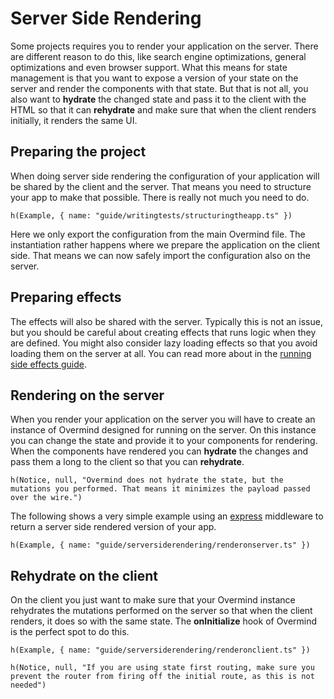 # Server Side Rendering

Some projects requires you to render your application on the server. There are different reason to do this, like search engine optimizations, general optimizations and even browser support. What this means for state management is that you want to expose a version of your state on the server and render the components with that state. But that is not all, you also want to **hydrate** the changed state and pass it to the client with the HTML so that it can **rehydrate** and make sure that when the client renders initially, it renders the same UI.

## Preparing the project

When doing server side rendering the configuration of your application will be shared by the client and the server. That means you need to structure your app to make that possible. There is really not much you need to do.

```marksy
h(Example, { name: "guide/writingtests/structuringtheapp.ts" })
```

Here we only export the configuration from the main Overmind file. The instantiation rather happens where we prepare the application on the client side. That means we can now safely import the configuration also on the server.

## Preparing effects

The effects will also be shared with the server. Typically this is not an issue, but you should be careful about creating effects that runs logic when they are defined. You might also consider lazy loading effects so that you avoid loading them on the server at all. You can read more about in the [running side effects guide](/http://localhost:4000/guides/beginner/04_runningsideeffects).

## Rendering on the server

When you render your application on the server you will have to create an instance of Overmind designed for running on the server. On this instance you can change the state and provide it to your components for rendering. When the components have rendered you can **hydrate** the changes and pass them a long to the client so that you can **rehydrate**.

```marksy
h(Notice, null, "Overmind does not hydrate the state, but the mutations you performed. That means it minimizes the payload passed over the wire.")
```

The following shows a very simple example using an [express](https://expressjs.com/) middleware to return a server side rendered version of your app.

```marksy
h(Example, { name: "guide/serversiderendering/renderonserver.ts" })
```

## Rehydrate on the client

On the client you just want to make sure that your Overmind instance rehydrates the mutations performed on the server so that when the client renders, it does so with the same state. The **onInitialize** hook of Overmind is the perfect spot to do this.

```marksy
h(Example, { name: "guide/serversiderendering/renderonclient.ts" })
```

```marksy
h(Notice, null, "If you are using state first routing, make sure you prevent the router from firing off the initial route, as this is not needed")
```
